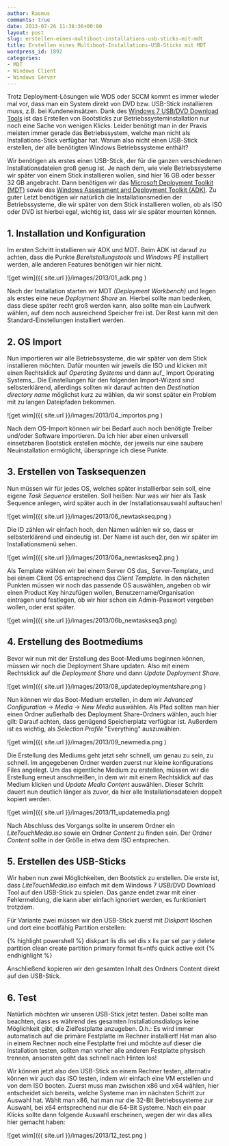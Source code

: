 ```yaml
---
author: Rasmus
comments: true
date: 2013-07-26 11:38:36+00:00
layout: post
slug: erstellen-eines-multiboot-installations-usb-sticks-mit-mdt
title: Erstellen eines Multiboot-Installations-USB-Sticks mit MDT
wordpress_id: 1892
categories:
- MDT
- Windows Client
- Windows Server
---
```


Trotz Deployment-Lösungen wie WDS oder SCCM kommt es immer wieder mal vor, dass man ein System direkt von DVD bzw. USB-Stick installieren muss, z.B. bei Kundeneinsätzen. Dank des [Windows 7 USB/DVD Download Tools](http://www.microsoftstore.com/store/msusa/html/pbPage.Help_Win7_usbdvd_dwnTool) ist das Erstellen von Bootsticks zur Betriebssysteminstallation nur noch eine Sache von wenigen Klicks. Leider benötigt man in der Praxis meisten immer gerade das Betriebssystem, welche man nicht als Installations-Stick verfügbar hat. Warum also nicht einen USB-Stick erstellen, der alle benötigten Windows Betriebssysteme enthält?
<!-- more -->
Wir benötigen als erstes einen USB-Stick, der für die ganzen verschiedenen Installationsdateien groß genug ist. Je nach dem, wie viele Betriebssysteme wir später von einem Stick installieren wollen, sind hier 16 GB oder besser 32 GB angebracht. Dann benötigen wir das [Microsoft Deployment Toolkit (MDT)](http://www.microsoft.com/en-us/download/details.aspx?id=25175) sowie das [Windows Assessment and Deployment Toolkit (ADK)](http://www.microsoft.com/de-de/download/details.aspx?id=30652). Zu guter Letzt benötigen wir natürlich die Installationsmedien der Betriebssysteme, die wir später von dem Stick installieren wollen, ob als ISO oder DVD ist hierbei egal, wichtig ist, dass wir sie später mounten können.


## 1. Installation und Konfiguration


Im ersten Schritt installieren wir ADK und MDT. Beim ADK ist darauf zu achten, dass die Punkte _Bereitstellungstools_ und _Windows PE_ installiert werden, alle anderen Features benötigen wir hier nicht.


![get wim]({{ site.url }}/images/2013/01_adk.png )


Nach der Installation starten wir MDT _(Deployment Workbench)_ und legen als erstes eine neue _Deployment Share_ an. Hierbei sollte man bedenken, dass diese später recht groß werden kann, also sollte man ein Laufwerk wählen, auf dem noch ausreichend Speicher frei ist. Der Rest kann mit den Standard-Einstellungen installiert werden.


## 2. OS Import


Nun importieren wir alle Betriebssysteme, die wir später von dem Stick installieren möchten. Dafür mounten wir jeweils die ISO und klicken mit einen Rechtsklick auf _Operating Systems_ und dann auf_ Import Operating Systems_. Die Einstellungen für den folgenden Import-Wizard sind selbsterklärend, allerdings sollten wir darauf achten den _Destination directory name_ möglichst kurz zu wählen, da wir sonst später ein Problem mit zu langen Dateipfaden bekommen.


![get wim]({{ site.url }}/images/2013/04_importos.png )


Nach dem OS-Import können wir bei Bedarf auch noch benötigte Treiber und/oder Software importieren. Da ich hier aber einen universell einsetzbaren Bootstick erstellen möchte, der jeweils nur eine saubere Neuinstallation ermöglicht, überspringe ich diese Punkte.


## 3. Erstellen von Tasksequenzen


Nun müssen wir für jedes OS, welches später installierbar sein soll, eine eigene _Task Sequence_ erstellen. Soll heißen: Nur was wir hier als Task Sequence anlegen, wird später auch in der Installationsauswahl auftauchen!


![get wim]({{ site.url }}/images/2013/06_newtaskseq.png )


Die ID zählen wir einfach hoch, den Namen wählen wir so, dass er selbsterklärend und eindeutig ist. Der Name ist auch der, den wir später im Installationsmenü sehen.

![get wim]({{ site.url }}/images/2013/06a_newtaskseq2.png )


Als Template wählen wir bei einem Server OS das_ Server-Template_ und bei einem Client OS entsprechend das _Client Template_. In den nächsten Punkten müssen wir noch das passende OS auswählen, angeben ob wir einen Product Key hinzufügen wollen, Benutzername/Organisation eintragen und festlegen, ob wir hier schon ein Admin-Passwort vergeben wollen, oder erst später.


![get wim]({{ site.url }}/images/2013/06b_newtaskseq3.png)


## 4. Erstellung des Bootmediums


Bevor wir nun mit der Erstellung des Boot-Mediums beginnen können, müssen wir noch die Deployment Share updaten. Also mit einem Rechtsklick auf die _Deployment Share_ und dann _Update Deployment Share_.

![get wim]({{ site.url }}/images/2013/08_updatedeploymentshare.png )


Nun können wir das Boot-Medium erstellen, in dem wir _Advanced Configuration_ → _Media_ → _New Media_ auswählen. Als Pfad sollten man hier einen Ordner außerhalb des Deployment Share-Ordners wählen, auch hier gilt: Darauf achten, dass genügend Speicherplatz verfügbar ist. Außerdem ist es wichtig, als _Selection Profile_ "Everything" auszuwählen.

![get wim]({{ site.url }}/images/2013/09_newmedia.png )

Die Erstellung des Mediums geht jetzt sehr schnell, um genau zu sein, zu schnell. Im angegebenen Ordner werden zuerst nur kleine konfigurations Files angelegt. Um das eigentliche Medium zu erstellen, müssen wir die Erstellung erneut anschmeißen, in dem wir mit einem Rechtsklick auf das Medium klicken und _Update Media Content_ auswählen. Dieser Schritt dauert nun deutlich länger als zuvor, da hier alle Installationsdateien doppelt kopiert werden.


![get wim]({{ site.url }}/images/2013/11_updatemedia.png)


Nach Abschluss des Vorgangs sollte in unserem Ordner ein _LiteTouchMedia.iso_ sowie ein Ordner _Content_ zu finden sein. Der Ordner _Content_ sollte in der Größe in etwa dem ISO entsprechen.


## 5. Erstellen des USB-Sticks


Wir haben nun zwei Möglichkeiten, den Bootstick zu erstellen. Die erste ist, dass _LiteTouchMedia.iso_ einfach mit dem Windows 7 USB/DVD Download Tool auf den USB-Stick zu spielen. Das ganze endet zwar mit einer Fehlermeldung, die kann aber einfach ignoriert werden, es funktioniert trotzdem.

Für Variante zwei müssen wir den USB-Stick zuerst mit _Diskpart_ löschen und dort eine bootfähig Partition erstellen:

{% highlight powershell %}
    diskpart
    lis dis
    sel dis x
    lis par
    sel par y
    delete partition
    clean
    create partition primary
    format fs=ntfs quick
    active
    exit
{% endhighlight %}

Anschließend kopieren wir den gesamten Inhalt des Ordners Content direkt auf den USB-Stick.


## 6. Test


Natürlich möchten wir unseren USB-Stick jetzt testen. Dabei sollte man beachten, dass es während des gesamten Installationsdialogs keine Möglichkeit gibt, die Zielfestplatte anzugeben. D.h.: Es wird immer automatisch auf die primäre Festplatte im Rechner installiert! Hat man also in einem Rechner noch eine Festplatte frei und möchte auf dieser die Installation testen, sollten man vorher alle anderen Festplatte physisch trennen, ansonsten geht das schnell nach Hinten los!

Wir können jetzt also den USB-Stick an einem Rechner testen, alternativ können wir auch das ISO testen, indem wir einfach eine VM erstellen und von dem ISO booten. Zuerst muss man zwischen x86 und x64 wählen, hier entscheidet sich bereits, welche Systeme man im nächsten Schritt zur Auswahl hat. Wählt man x86, hat man nur die 32-Bit Betriebssysteme zur Auswahl, bei x64 entsprechend nur die 64-Bit Systeme. Nach ein paar Klicks sollte dann folgende Auswahl erscheinen, wegen der wir das alles hier gemacht haben:


![get wim]({{ site.url }}/images/2013/12_test.png )
